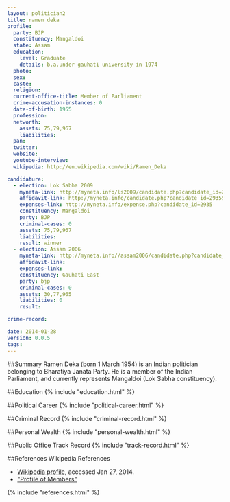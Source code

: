 ```yaml
---
layout: politician2
title: ramen deka
profile: 
  party: BJP
  constituency: Mangaldoi
  state: Assam
  education: 
    level: Graduate
    details: b.a.under gauhati university in 1974
  photo: 
  sex: 
  caste: 
  religion: 
  current-office-title: Member of Parliament
  crime-accusation-instances: 0
  date-of-birth: 1955
  profession: 
  networth: 
    assets: 75,79,967
    liabilities: 
  pan: 
  twitter: 
  website: 
  youtube-interview: 
  wikipedia: http://en.wikipedia.com/wiki/Ramen_Deka

candidature: 
  - election: Lok Sabha 2009
    myneta-link: http://myneta.info/ls2009/candidate.php?candidate_id=2935
    affidavit-link: http://myneta.info/candidate.php?candidate_id=2935&scan=original
    expenses-link: http://myneta.info/expense.php?candidate_id=2935
    constituency: Mangaldoi 
    party: BJP
    criminal-cases: 0
    assets: 75,79,967
    liabilities: 
    result: winner 
  - election: Assam 2006
    myneta-link: http://myneta.info//assam2006/candidate.php?candidate_id=130
    affidavit-link: 
    expenses-link: 
    constituency: Gauhati East 
    party: bjp
    criminal-cases: 0
    assets: 30,77,965
    liabilities: 0
    result:  

crime-record: 

date: 2014-01-28
version: 0.0.5
tags: 
---
```

##Summary
Ramen Deka (born 1 March 1954) is an Indian politician belonging to Bharatiya Janata Party. He is a member of the Indian Parliament, and currently represents Mangaldoi (Lok Sabha constituency).


##Education
{% include "education.html" %}


##Political Career
{% include "political-career.html" %}


##Criminal Record
{% include "criminal-record.html" %}


##Personal Wealth
{% include "personal-wealth.html" %}


##Public Office Track Record
{% include "track-record.html" %}


##References
Wikipedia References
- [Wikipedia profile]({{page.profile.wikipedia}}), accessed Jan 27, 2014.
- ["Profile of Members"][wiki1]

[wiki1]: http://164.100.47.132/LssNew/Members/Biography.aspx?mpsno=4437


{% include "references.html" %}